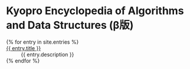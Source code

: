 # Kyopro Encyclopedia of Algorithms and Data Structures (β版)

<dl>
{% for entry in site.entries %}
<dt><a href="{{ site.baseurl }}{{ entry.url }}">{{ entry.title }}</a></dt>
<dd>{{ entry.description }}</dd>
{% endfor %}
</dl>
